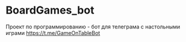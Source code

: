 # BoardGames_bot
Проект по программированию - бот для телеграма с настольными играми
https://t.me/GameOnTableBot
